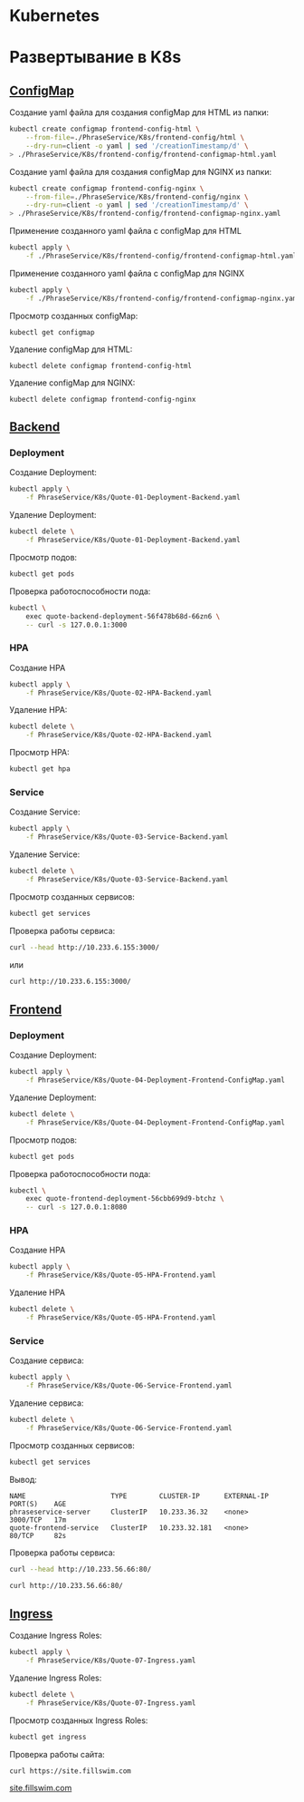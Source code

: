 # Kubernetes
# Развертывание в K8s
## <u>ConfigMap</u>
Создание yaml файла для создания configMap для HTML из папки:
```bash
kubectl create configmap frontend-config-html \
	--from-file=./PhraseService/K8s/frontend-config/html \
	--dry-run=client -o yaml | sed '/creationTimestamp/d' \
> ./PhraseService/K8s/frontend-config/frontend-configmap-html.yaml
```
Создание yaml файла для создания configMap для NGINX из папки:
```bash
kubectl create configmap frontend-config-nginx \
	--from-file=./PhraseService/K8s/frontend-config/nginx \
	--dry-run=client -o yaml | sed '/creationTimestamp/d' \
> ./PhraseService/K8s/frontend-config/frontend-configmap-nginx.yaml
```
Применение созданного yaml файла с configMap для HTML
```bash
kubectl apply \
	-f ./PhraseService/K8s/frontend-config/frontend-configmap-html.yaml
```
Применение созданного yaml файла с configMap для NGINX
```bash
kubectl apply \
	-f ./PhraseService/K8s/frontend-config/frontend-configmap-nginx.yaml
```
Просмотр созданных configMap:
```shell
kubectl get configmap
```
Удаление configMap для HTML:
```shell
kubectl delete configmap frontend-config-html
```
Удаление configMap для NGINX:
```shell
kubectl delete configmap frontend-config-nginx
```
## <u>Backend</u>
### Deployment
Создание Deployment:
```bash
kubectl apply \
	-f PhraseService/K8s/Quote-01-Deployment-Backend.yaml
```
Удаление Deployment:
```bash
kubectl delete \
	-f PhraseService/K8s/Quote-01-Deployment-Backend.yaml
```
Просмотр подов:
```bash
kubectl get pods
```
Проверка работоспособности пода:
```bash
kubectl \
	exec quote-backend-deployment-56f478b68d-66zn6 \
	-- curl -s 127.0.0.1:3000
```
### HPA
Создание HPA
```bash
kubectl apply \
	-f PhraseService/K8s/Quote-02-HPA-Backend.yaml
```
Удаление HPA:
```bash
kubectl delete \
	-f PhraseService/K8s/Quote-02-HPA-Backend.yaml
```
Просмотр HPA:
```bash
kubectl get hpa
```
### Service
Создание Service:
```bash
kubectl apply \
	-f PhraseService/K8s/Quote-03-Service-Backend.yaml
```
Удаление Service:
```bash
kubectl delete \
	-f PhraseService/K8s/Quote-03-Service-Backend.yaml
```
Просмотр созданных сервисов:
```bash
kubectl get services
```
Проверка работы сервиса:
```bash
curl --head http://10.233.6.155:3000/
```
или
```bash
curl http://10.233.6.155:3000/
```
## <u>Frontend</u>
### Deployment
Создание Deployment:
```bash
kubectl apply \
	-f PhraseService/K8s/Quote-04-Deployment-Frontend-ConfigMap.yaml
```
Удаление Deployment:
```bash
kubectl delete \
	-f PhraseService/K8s/Quote-04-Deployment-Frontend-ConfigMap.yaml
```
Просмотр подов:
```bash
kubectl get pods
```
Проверка работоспособности пода:
```bash
kubectl \
	exec quote-frontend-deployment-56cbb699d9-btchz \
	-- curl -s 127.0.0.1:8080
```
### HPA
Создание HPA
```bash
kubectl apply \
	-f PhraseService/K8s/Quote-05-HPA-Frontend.yaml
```
Удаление HPA
```bash
kubectl delete \
	-f PhraseService/K8s/Quote-05-HPA-Frontend.yaml
```
### Service
Создание сервиса:
```bash
kubectl apply \
	-f PhraseService/K8s/Quote-06-Service-Frontend.yaml
```
Удаление сервиса:
```bash
kubectl delete \
	-f PhraseService/K8s/Quote-06-Service-Frontend.yaml
```
Просмотр созданных сервисов:
```bash
kubectl get services
```
Вывод:
```
NAME                     TYPE        CLUSTER-IP      EXTERNAL-IP   PORT(S)    AGE
phraseservice-server     ClusterIP   10.233.36.32    <none>        3000/TCP   17m
quote-frontend-service   ClusterIP   10.233.32.181   <none>        80/TCP     82s
```
Проверка работы сервиса:
```bash
curl --head http://10.233.56.66:80/
```

```bash
curl http://10.233.56.66:80/
```
## <u>Ingress</u>
Создание Ingress Roles:
```bash
kubectl apply \
	-f PhraseService/K8s/Quote-07-Ingress.yaml
```
Удаление Ingress Roles:
```bash
kubectl delete \
	-f PhraseService/K8s/Quote-07-Ingress.yaml
```
Просмотр созданных Ingress Roles:
```bash
kubectl get ingress
```
Проверка работы сайта:
```bash
curl https://site.fillswim.com
```
[site.fillswim.com](https://site.fillswim.com/)
